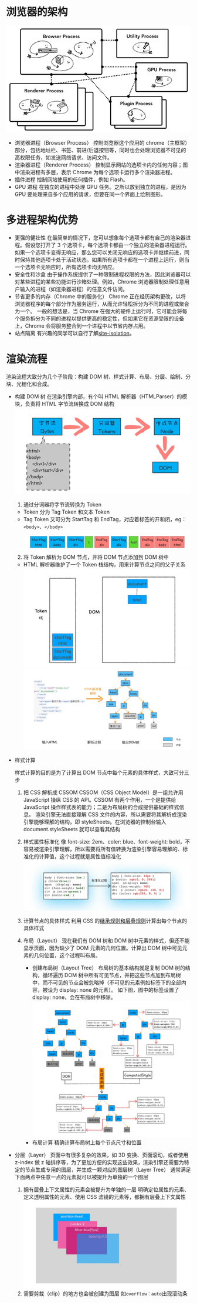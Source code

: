 # 浏览器的架构

![多进程浏览器的架构](assets/browser_multiple_process.webp)

- 浏览器进程（Browser Process）
  控制浏览器这个应用的 chrome（主框架）部分，包括地址栏、书签、前进/后退按钮等，同时也会处理浏览器不可见的高权限任务，如发送网络请求、访问文件。
- 渲染器进程（Renderer Process）
  控制显示网站的选项卡内的任何内容；图中渲染进程有多层，表示 Chrome 为每个选项卡运行多个渲染器进程。
- 插件进程
  控制网站使用的任何插件，例如 Flash。
- GPU 进程
  在独立的进程中处理 GPU 任务。之所以放到独立的进程，是因为 GPU 要处理来自多个应用的请求，但要在同一个界面上绘制图形。

# 多进程架构优势

- 更强的健壮性
  在最简单的情况下，您可以想象每个选项卡都有自己的渲染器进程。假设您打开了 3 个选项卡，每个选项卡都由一个独立的渲染器进程运行。如果一个选项卡变得无响应，那么您可以关闭无响应的选项卡并继续前进，同时保持其他选项卡处于活动状态。如果所有选项卡都在一个进程上运行，则当一个选项卡无响应时，所有选项卡均无响应。
- 安全性和沙盒
  由于操作系统提供了一种限制进程权限的方法，因此浏览器可以对某些进程的某些功能进行沙箱处理。例如，Chrome 浏览器限制处理任意用户输入的进程（如渲染器进程）的任意文件访问。
- 节省更多的内存（Chrome 中的服务化）
  Chrome 正在经历架构更改，以将浏览器程序的每个部分作为服务运行，从而允许轻松拆分为不同的进程或聚合为一个。
  一般的想法是，当 Chrome 在强大的硬件上运行时，它可能会将每个服务拆分为不同的进程以提供更高的稳定性，但如果它在资源受限的设备上，Chrome 会将服务整合到一个进程中以节省内存占用。
- 站点隔离
  有兴趣的同学可以自行了解[site-isolation](https://developers.google.com/web/updates/2018/09/inside-browser-part1#site-isolation)。

# 渲染流程

渲染流程大致分为几个子阶段：构建 DOM 树、样式计算、布局、分层、绘制、分块、光栅化和合成。

- 构建 DOM 树
  在渲染引擎内部，有个叫 HTML 解析器（HTMLParser）的模块，负责将 HTML 字节流转换成 DOM 结构
  ![HTMLParser](assets/HTMLParser.webp)

  1. 通过分词器将字节流转换为 Token

  - Token 分为 Tag Token 和文本 Token
  - Tag Token 又可分为 StartTag 和 EndTag，对应着标签的开和闭，eg：`<body>`、`</body>`
    ![](assets/tokens.webp)

  2. 将 Token 解析为 DOM 节点，并将 DOM 节点添加到 DOM 树中

  - HTML 解析器维护了一个 Token 栈结构，用来计算节点之间的父子关系
    ![](assets/tokensStack.webp)
    ![](assets/buildDomTree.webp)

- 样式计算

  样式计算的目的是为了计算出 DOM 节点中每个元素的具体样式，大致可分三步

  1. 把 CSS 解析成 CSSOM
     CSSOM（CSS Object Model）是一组允许用 JavaScript 操纵 CSS 的 API。CSSOM 有两个作用，一个是提供给 JavaScript 操作样式表的能力；二是为布局树的合成提供基础的样式信息。
     渲染引擎无法直接理解 CSS 文件的内容，所以需要将其解析成渲染引擎能够理解的结构，即 styleSheets。在浏览器的控制台输入 document.styleSheets 就可以查看其结构
  2. 样式属性标准化
     像 font-size: 2em、coler: blue、font-weight: bold，不容易被渲染引擎理解，所以需要将所有值转换为渲染引擎容易理解的、标准化的计算值，这个过程就是属性值标准化
     ![](assets/styleNormalize.webp)
  3. 计算节点的具体样式
     利用 CSS 的[继承规则和层叠规则](https%3A//developer.mozilla.org/zh-CN/docs/Learn/CSS/Building_blocks/Cascade_and_inheritance%23%25E7%2590%2586%25E8%25A7%25A3%25E5%25B1%2582%25E5%258F%25A0)计算出每个节点的具体样式
  4. 布局（Layout）
     现在我们有 DOM 树和 DOM 树中元素的样式，但还不能显示页面，因为缺少了 DOM 元素的几何位置。计算出 DOM 树中可见元素的几何位置，这个过程叫布局。

     - 创建布局树（Layout Tree）
       布局树的基本结构就是复制 DOM 树的结构，循环遍历 DOM 树中所有可见节点，并把这些节点加到布局树中，而不可见的节点会被忽略掉（不可见的元素例如<head>标签下的全部内容，被设为 display: none 的元素）。
       如下图，图中的<span>标签设置了 display: none，会在布局树中移除。
       ![](assets/layoutTree.webp)
     - 布局计算
       精确计算布局树上每个节点尺寸和位置

- 分层（Layer）
  页面中有很多复杂的效果，如 3D 变换、页面滚动，或者使用 z-index 做 z 轴排序等，为了更加方便的实现这些效果，渲染引擎还需要为特定的节点生成专用的图层，并生成一颗对应的图层树（Layer Tree）
  通常满足下面两点中任意一点的元素就可以被提升为单独的一个图层
  1. 拥有层叠上下文属性的元素会被提升为单独的一层
     明确定位属性的元素、定义透明属性的元素、使用 CSS 滤镜的元素等，都拥有层叠上下文属性
     ![](assets/stackingContext.webp)
  2. 需要剪裁（clip）的地方也会被创建为图层
     如`overflow：auto`出现滚动条

